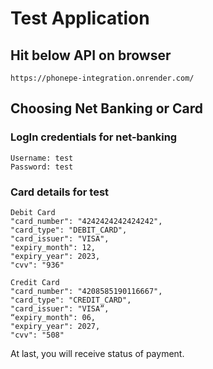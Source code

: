 # Test Application

## Hit below API on browser

````
https://phonepe-integration.onrender.com/
````

## Choosing Net Banking or Card
### LogIn credentials for net-banking
````
Username: test
Password: test
````

### Card details for test
````
Debit Card
"card_number": "4242424242424242", 
"card_type": "DEBIT_CARD", 
"card_issuer": "VISA",
"expiry_month": 12, 
"expiry_year": 2023, 
"cvv": "936"

Credit Card
"card_number": "4208585190116667",
"card_type": "CREDIT_CARD",
"card_issuer": "VISA”,
“expiry_month": 06,
"expiry_year": 2027,
"cvv": "508"

````
At last, you will receive status of payment.